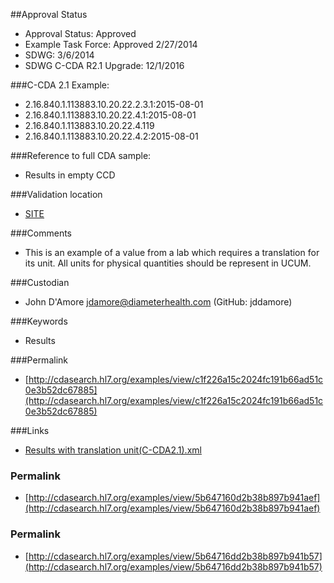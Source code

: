 ##Approval Status 

* Approval Status: Approved
* Example Task Force: Approved 2/27/2014
* SDWG: 3/6/2014
* SDWG C-CDA R2.1 Upgrade: 12/1/2016    

###C-CDA 2.1 Example: 

* 2.16.840.1.113883.10.20.22.2.3.1:2015-08-01
* 2.16.840.1.113883.10.20.22.4.1:2015-08-01
* 2.16.840.1.113883.10.20.22.4.119
* 2.16.840.1.113883.10.20.22.4.2:2015-08-01

###Reference to full CDA sample:
* Results in empty CCD


###Validation location

* [SITE](https://sitenv.org/sandbox-ccda/ccda-validator)


###Comments

* This is an example of a value from a lab which requires a translation for its unit. All units for physical quantities should be represent in UCUM.

###Custodian

* John D'Amore jdamore@diameterhealth.com (GitHub: jddamore)



###Keywords

* Results

###Permalink 

* [http://cdasearch.hl7.org/examples/view/c1f226a15c2024fc191b66ad51c0e3b52dc67885](http://cdasearch.hl7.org/examples/view/c1f226a15c2024fc191b66ad51c0e3b52dc67885)

###Links 

* [Results with translation unit(C-CDA2.1).xml](https://github.com/HL7/C-CDA-Examples/tree/master/Results/Results%20with%20translation%20unit/Results%20with%20translation%20unit%28C-CDA2.1%29.xml)


### Permalink 

* [http://cdasearch.hl7.org/examples/view/5b647160d2b38b897b941aef](http://cdasearch.hl7.org/examples/view/5b647160d2b38b897b941aef)

### Permalink 

* [http://cdasearch.hl7.org/examples/view/5b64716dd2b38b897b941b57](http://cdasearch.hl7.org/examples/view/5b64716dd2b38b897b941b57)